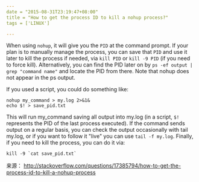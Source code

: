 ```yaml
---
date = "2015-08-31T23:19:47+08:00"
title = "How to get the process ID to kill a nohup process?"
tags = ['LINUX']

---
```

When using `nohup`, it will give you the `PID` at the command prompt. If your plan is to manually manage the process, you can save that `PID` and use it later to kill the process if needed, via `kill PID` or `kill -9 PID` (if you need to force kill). Alternatively, you can find the PID later on by `ps -ef output | grep "command name"` and locate the PID from there. Note that nohup does not appear in the ps output.

If you used a script, you could do something like:
```
nohup my_command > my.log 2>&1&
echo $! > save_pid.txt
```
This will run my_command saving all output into my.log (in a script, `$!` represents the PID of the last process executed). If the command sends output on a regular basis, you can check the output occasionally with tail my.log, or if you want to follow it "live" you can use `tail -f my.log`. Finally, if you need to kill the process, you can do it via:
```
kill -9 `cat save_pid.txt`
```
来源： <http://stackoverflow.com/questions/17385794/how-to-get-the-process-id-to-kill-a-nohup-process>
